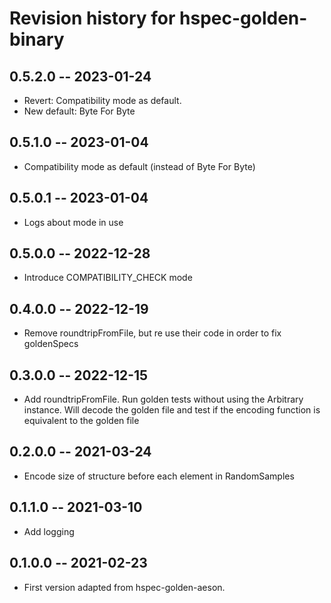 # Revision history for hspec-golden-binary

## 0.5.2.0 -- 2023-01-24
* Revert: Compatibility mode as default. 
* New default: Byte For Byte

## 0.5.1.0  -- 2023-01-04
* Compatibility mode as default (instead of Byte For Byte)

## 0.5.0.1  -- 2023-01-04
* Logs about mode in use

## 0.5.0.0  -- 2022-12-28
* Introduce COMPATIBILITY_CHECK mode

## 0.4.0.0  -- 2022-12-19
* Remove roundtripFromFile, but re use their code in order to fix goldenSpecs

## 0.3.0.0  -- 2022-12-15
* Add roundtripFromFile. Run golden tests without using the Arbitrary instance. Will decode the golden file and test if the encoding function is equivalent to the golden file 

## 0.2.0.0  -- 2021-03-24

* Encode size of structure before each element in RandomSamples

## 0.1.1.0  -- 2021-03-10

* Add logging

## 0.1.0.0  -- 2021-02-23

* First version adapted from hspec-golden-aeson. 
